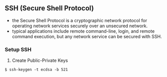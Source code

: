 SSH (Secure Shell Protocol)
---
- the Secure Shell Protocol is a cryptographic network protocol for operating network services securely over an unsecured network.
- typical applications include remote command-line, login, and remote command execution, but any network service can be secured with SSH.

### Setup SSH
1. Create Public-Private Keys
```
$ ssh-keygen -t ecdsa -b 521
```
